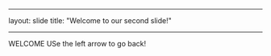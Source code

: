 
---

layout: slide
title: "Welcome to our second slide!"

---
WELCOME
USe the left arrow to go back!
